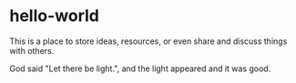 # hello-world
This is a place to store ideas, resources, or even share and discuss things with others.

God said "Let there be light.", and the light appeared and it was good.
